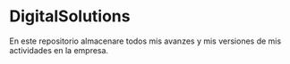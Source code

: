 # DigitalSolutions
En este repositorio almacenare todos mis avanzes y mis versiones de mis actividades en la empresa.
